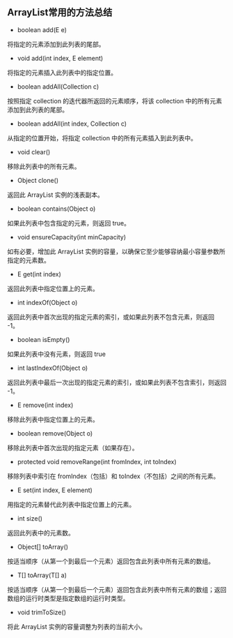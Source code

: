## ArrayList常用的方法总结

- boolean add(E e)

将指定的元素添加到此列表的尾部。

- void add(int index, E element)

将指定的元素插入此列表中的指定位置。

- boolean addAll(Collection c)

按照指定 collection 的迭代器所返回的元素顺序，将该 collection 中的所有元素添加到此列表的尾部。

- boolean addAll(int index, Collection c)

从指定的位置开始，将指定 collection 中的所有元素插入到此列表中。

- void clear()

移除此列表中的所有元素。

- Object clone()

返回此 ArrayList 实例的浅表副本。

- boolean contains(Object o)

如果此列表中包含指定的元素，则返回 true。

- void ensureCapacity(int minCapacity)

如有必要，增加此 ArrayList 实例的容量，以确保它至少能够容纳最小容量参数所指定的元素数。

- E get(int index)

返回此列表中指定位置上的元素。

- int indexOf(Object o)

返回此列表中首次出现的指定元素的索引，或如果此列表不包含元素，则返回 -1。

- boolean isEmpty()

如果此列表中没有元素，则返回 true

- int lastIndexOf(Object o)

返回此列表中最后一次出现的指定元素的索引，或如果此列表不包含索引，则返回 -1。

- E remove(int index)

移除此列表中指定位置上的元素。

- boolean remove(Object o)

移除此列表中首次出现的指定元素（如果存在）。

- protected void removeRange(int fromIndex, int toIndex)

移除列表中索引在 fromIndex（包括）和 toIndex（不包括）之间的所有元素。

- E set(int index, E element)

用指定的元素替代此列表中指定位置上的元素。

- int size()

返回此列表中的元素数。

- Object[] toArray()

按适当顺序（从第一个到最后一个元素）返回包含此列表中所有元素的数组。

- T[] toArray(T[] a)

按适当顺序（从第一个到最后一个元素）返回包含此列表中所有元素的数组；返回数组的运行时类型是指定数组的运行时类型。

- void trimToSize()

将此 ArrayList 实例的容量调整为列表的当前大小。